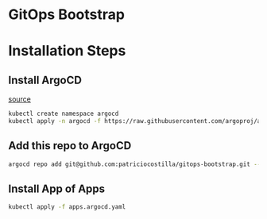 # GitOps Bootstrap

# Installation Steps

## Install ArgoCD

[source](https://argo-cd.readthedocs.io/en/stable/getting_started/)

```sh
kubectl create namespace argocd
kubectl apply -n argocd -f https://raw.githubusercontent.com/argoproj/argo-cd/stable/manifests/install.yaml
```
## Add this repo to ArgoCD

```sh
argocd repo add git@github.com:patriciocostilla/gitops-bootstrap.git --ssh-private-key-path ~/.ssh/id_rsa_argo
```

## Install App of Apps

```sh
kubectl apply -f apps.argocd.yaml
```